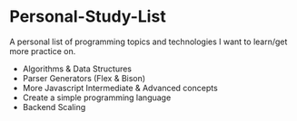 # Personal-Study-List
A personal list of programming topics and technologies I want to learn/get more practice on.

- Algorithms & Data Structures
- Parser Generators (Flex & Bison)
- More Javascript Intermediate & Advanced concepts
- Create a simple programming language
- Backend Scaling
